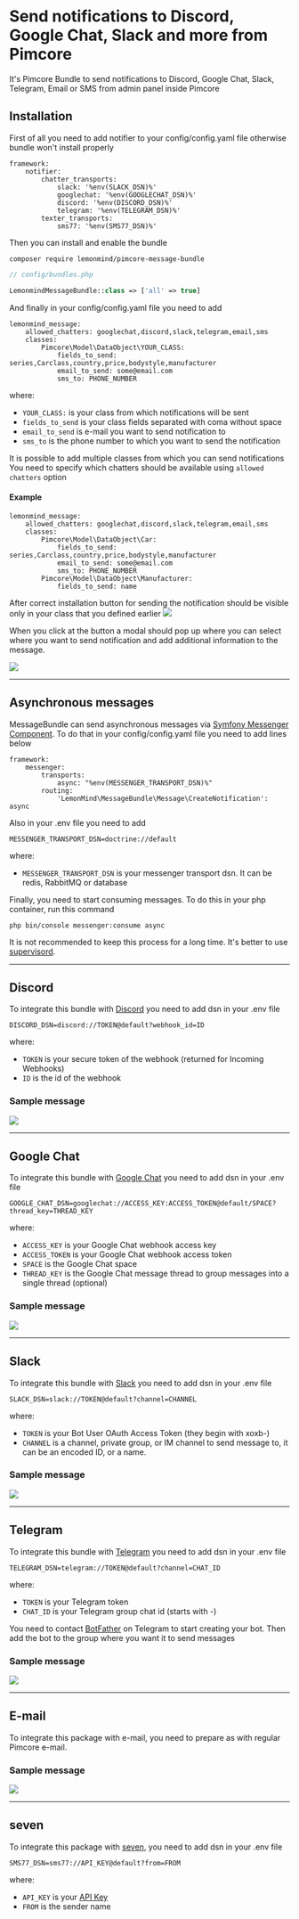 # Send notifications to Discord, Google Chat, Slack and more from Pimcore

It's Pimcore Bundle to send notifications to Discord, Google Chat, Slack, Telegram, Email or SMS from admin panel inside
Pimcore

## Installation

First of all you need to add notifier to your config/config.yaml file otherwise bundle won't install properly

```
framework:
    notifier:
        chatter_transports:
            slack: '%env(SLACK_DSN)%'
            googlechat: '%env(GOOGLECHAT_DSN)%'
            discord: '%env(DISCORD_DSN)%'
            telegram: '%env(TELEGRAM_DSN)%'
        texter_transports:
            sms77: '%env(SMS77_DSN)%'
```

Then you can install and enable the bundle

```
composer require lemonmind/pimcore-message-bundle
```

```php
// config/bundles.php

LemonmindMessageBundle::class => ['all' => true]
```

And finally in your config/config.yaml file you need to add

```
lemonmind_message:
    allowed_chatters: googlechat,discord,slack,telegram,email,sms
    classes:
        Pimcore\Model\DataObject\YOUR_CLASS:
            fields_to_send: series,Carclass,country,price,bodystyle,manufacturer
            email_to_send: some@email.com
            sms_to: PHONE_NUMBER
```

where:

- `YOUR_CLASS:` is your class from which notifications will be sent
- `fields_to_send` is your class fields separated with coma without space
- `email_to_send` is e-mail you want to send notification to
- `sms_to` is the phone number to which you want to send the notification

It is possible to add multiple classes from which you can send notifications <br />
You need to specify which chatters should be available using `allowed chatters` option

#### Example

```
lemonmind_message:
    allowed_chatters: googlechat,discord,slack,telegram,email,sms
    classes:
        Pimcore\Model\DataObject\Car:
            fields_to_send: series,Carclass,country,price,bodystyle,manufacturer
            email_to_send: some@email.com
            sms_to: PHONE_NUMBER
        Pimcore\Model\DataObject\Manufacturer:
            fields_to_send: name
```

After correct installation button for sending the notification should be visible only in your class that you defined
earlier
![](docs/img_home.png)

When you click at the button a modal should pop up where you can select where you want to send notification and add
additional information to the message.

![](docs/img_modal.png)

-----------

## Asynchronous messages

MessageBundle can send asynchronous messages
via [Symfony Messenger Component](https://symfony.com/doc/current/messenger.html).
To do that in your config/config.yaml file you need to add lines below

```
framework:
    messenger:
        transports:
            async: "%env(MESSENGER_TRANSPORT_DSN)%"
        routing:
            'LemonMind\MessageBundle\Message\CreateNotification': async
```

Also in your .env file you need to add

```
MESSENGER_TRANSPORT_DSN=doctrine://default
```

where:

- `MESSENGER_TRANSPORT_DSN` is your messenger transport dsn. It can be redis, RabbitMQ or database

Finally, you need to start consuming messages. To do this in your php container, run this command

```
php bin/console messenger:consume async
```

It is not recommended to keep this process for a long time. It's better to
use [supervisord](https://symfony.com/doc/current/messenger.html#supervisor-configuration).

-----------

## Discord

To integrate this bundle with [Discord](https://discord.com/) you need to add dsn in your .env file

```
DISCORD_DSN=discord://TOKEN@default?webhook_id=ID
```

where:

- `TOKEN` is your secure token of the webhook (returned for Incoming Webhooks)
- `ID` is the id of the webhook

### Sample message

![](docs/img_discord_message.png)

-----------

## Google Chat

To integrate this bundle with [Google Chat](https://workspace.google.com/intl/pl/products/chat/) you need to add dsn in
your .env file

```
GOOGLE_CHAT_DSN=googlechat://ACCESS_KEY:ACCESS_TOKEN@default/SPACE?thread_key=THREAD_KEY
```

where:

- `ACCESS_KEY` is your Google Chat webhook access key
- `ACCESS_TOKEN` is your Google Chat webhook access token
- `SPACE` is the Google Chat space
- `THREAD_KEY` is the Google Chat message thread to group messages into a single thread (optional)

### Sample message

![](docs/img_googlechat_message.png)

-----------

## Slack

To integrate this bundle with [Slack](https://slack.com/) you need to add dsn in your .env file

```
SLACK_DSN=slack://TOKEN@default?channel=CHANNEL
```

where:

- `TOKEN`  is your Bot User OAuth Access Token (they begin with xoxb-)
- `CHANNEL`  is a channel, private group, or IM channel to send message to, it can be an encoded ID, or a name.

### Sample message

![](docs/img_slack_message.png)

-----------

## Telegram

To integrate this bundle with [Telegram](https://telegram.org) you need to add dsn in your .env file

```
TELEGRAM_DSN=telegram://TOKEN@default?channel=CHAT_ID
```

where:

- `TOKEN`  is your Telegram token
- `CHAT_ID`  is your Telegram group chat id (starts with -)

You need to contact [BotFather](https://web.telegram.org/z/#93372553) on Telegram to start creating your bot. Then add
the bot to the group where you want it to send messages

### Sample message

![](docs/img_telegram_message.png)

-----------

## E-mail

To integrate this package with e-mail, you need to prepare as with regular Pimcore e-mail.

### Sample message

![](docs/img_email_message.png)

-----------

## seven

To integrate this package with [seven](https://www.seven.io/), you need to add dsn in your .env file

```
SMS77_DSN=sms77://API_KEY@default?from=FROM
```

where:

- `API_KEY` is your [API Key](https://help.seven.io/en/api-key-access)
- `FROM` is the sender name
